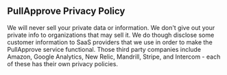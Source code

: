 ## PullApprove Privacy Policy

We will never sell your private data or information. We don't give out your private info to organizations that may sell it. We do though disclose some customer information to SaaS providers that we use in order to make the PullApprove service functional. Those third party companies include Amazon, Google Analytics, New Relic, Mandrill, Stripe, and Intercom - each of these has their own privacy policies.
